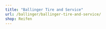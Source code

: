 ```yaml
---
title: "Ballinger Tire and Service"
url: /ballinger/ballinger-tire-and-service/
shop: Reifen
---
```

